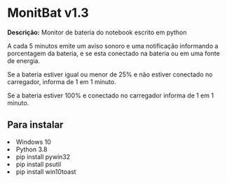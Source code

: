<h1>MonitBat v1.3</h1>
<b>Descrição:</b> Monitor de bateria do notebook escrito em python
<tr>
<p>
A cada 5 minutos emite um aviso sonoro e uma notificação informando a porcentagem da bateria, e se esta conectado na bateria ou em uma fonte de energia.
</p>
<p>
Se a bateria estiver igual ou menor de 25% e não estiver conectado no carregador, informa de 1 em 1 minuto.
</p>
<p>
Se a bateria estiver 100% e conectado no carregador informa de 1 em 1 minuto.
</p>

<h2>Para instalar</h2>

<li>Windows 10</li>
<li>Python 3.8</li>
<li>pip install pywin32</li>
<li>pip install psutil</li>
<li>pip install win10toast</li>
